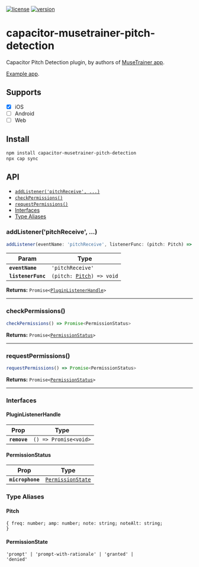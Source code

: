 [![license](https://img.shields.io/badge/license-MIT-blue.svg)](https://github.com/musetrainer/capacitor-musetrainer-pitch-detection/blob/master/LICENSE)
[![version](https://img.shields.io/npm/v/capacitor-musetrainer-pitch-detection/latest.svg)](https://www.npmjs.com/package/capacitor-musetrainer-pitch-detection)

# capacitor-musetrainer-pitch-detection

Capacitor Pitch Detection plugin, by authors of [MuseTrainer app](https://musetrainer.com).

[Example app](https://github.com/musetrainer/pitch-detector).

## Supports

- [x] iOS
- [ ] Android
- [ ] Web

## Install

```bash
npm install capacitor-musetrainer-pitch-detection
npx cap sync
```

## API

<docgen-index>

- [`addListener('pitchReceive', ...)`](#addlistenerpitchreceive)
- [`checkPermissions()`](#checkpermissions)
- [`requestPermissions()`](#requestpermissions)
- [Interfaces](#interfaces)
- [Type Aliases](#type-aliases)

</docgen-index>

<docgen-api>
<!--Update the source file JSDoc comments and rerun docgen to update the docs below-->

### addListener('pitchReceive', ...)

```typescript
addListener(eventName: 'pitchReceive', listenerFunc: (pitch: Pitch) => void) => Promise<PluginListenerHandle>
```

| Param              | Type                                                        |
| ------------------ | ----------------------------------------------------------- |
| **`eventName`**    | <code>'pitchReceive'</code>                                 |
| **`listenerFunc`** | <code>(pitch: <a href="#pitch">Pitch</a>) =&gt; void</code> |

**Returns:** <code>Promise&lt;<a href="#pluginlistenerhandle">PluginListenerHandle</a>&gt;</code>

---

### checkPermissions()

```typescript
checkPermissions() => Promise<PermissionStatus>
```

**Returns:** <code>Promise&lt;<a href="#permissionstatus">PermissionStatus</a>&gt;</code>

---

### requestPermissions()

```typescript
requestPermissions() => Promise<PermissionStatus>
```

**Returns:** <code>Promise&lt;<a href="#permissionstatus">PermissionStatus</a>&gt;</code>

---

### Interfaces

#### PluginListenerHandle

| Prop         | Type                                      |
| ------------ | ----------------------------------------- |
| **`remove`** | <code>() =&gt; Promise&lt;void&gt;</code> |

#### PermissionStatus

| Prop             | Type                                                        |
| ---------------- | ----------------------------------------------------------- |
| **`microphone`** | <code><a href="#permissionstate">PermissionState</a></code> |

### Type Aliases

#### Pitch

<code>{ freq: number; amp: number; note: string; noteAlt: string; }</code>

#### PermissionState

<code>'prompt' | 'prompt-with-rationale' | 'granted' | 'denied'</code>

</docgen-api>
